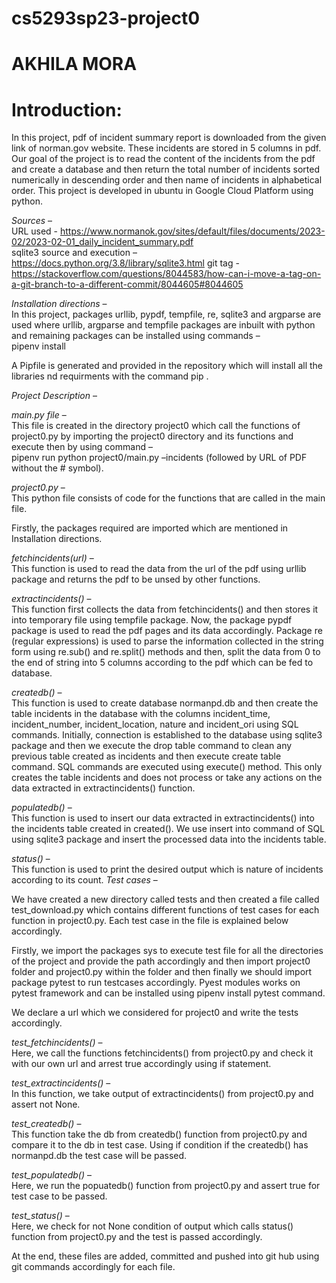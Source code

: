 # cs5293sp23-project0
# AKHILA MORA

# Introduction:  
In this project, pdf of incident summary report is downloaded from the given link of norman.gov website. These incidents are stored in 5 columns in pdf. Our goal of the project is to read the content of the incidents from the pdf and create a database and then return the total number of incidents sorted numerically in descending order and then name of incidents in alphabetical order. This project is developed in ubuntu in Google Cloud Platform using python.

*Sources* –   
URL used - https://www.normanok.gov/sites/default/files/documents/2023-02/2023-02-01_daily_incident_summary.pdf  
sqlite3 source and execution – https://docs.python.org/3.8/library/sqlite3.html
git tag - https://stackoverflow.com/questions/8044583/how-can-i-move-a-tag-on-a-git-branch-to-a-different-commit/8044605#8044605


*Installation directions* –  
In this project, packages urllib, pypdf, tempfile, re, sqlite3 and argparse are used where urllib, argparse and tempfile packages are inbuilt with python and remaining packages can be installed using commands –  
pipenv install <package name>  

A Pipfile is generated and provided in the repository which will install all the libraries nd requirments with the command pip .  

*Project Description* –   

*main.py file* –  
This file is created in the directory project0 which call the functions of project0.py by importing the project0 directory and its functions and execute then by using command –  
pipenv run python project0/main.py –incidents <url> (followed by URL of PDF without the # symbol).  

*project0.py* –  
This python file consists of code for the functions that are called in the main file.  

Firstly, the packages required are imported which are mentioned in Installation directions.

*fetchincidents(url)* –  
This function is used to read the data from the url of the pdf using urllib package and returns the pdf to be unsed by other functions.

*extractincidents()* –  
This function first collects the data from fetchincidents() and then stores it into temporary file using tempfile package. Now, the package pypdf package is used to read the pdf pages and its data accordingly. Package re (regular expressions) is used to parse the information collected in the string form using re.sub() and re.split() methods and then, split the data from 0 to the end of string into 5 columns according to the pdf which can be fed to database.

*createdb()* –  
This function is used to create database normanpd.db and then create the table incidents in the database with the columns incident_time, incident_number, incident_location, nature and incident_ori using SQL commands. Initially, connection is established to the database using sqlite3 package and then we execute the drop table command to clean any previous table created as incidents and then execute create table command. SQL commands are executed using execute() method. This only creates the table incidents and does not process or take any actions on the data extracted in extractincidents() function.

*populatedb()* –  
This function is used to insert our data extracted in extractincidents() into the incidents table created in created(). We use insert into command of SQL using sqlite3 package and insert the processed data into the incidents table.

*status()* –  
This function is used to print the desired output which is nature of incidents according to its count.
*Test cases* – 

We have created a new directory called tests and then created a file called test_download.py which contains different functions of test cases for each function in project0.py. Each test case in the file is explained below accordingly.

Firstly, we import the packages sys to execute test file for all the directories of the project and provide the path accordingly and then import project0 folder and project0.py within the folder and then finally we should import package pytest to run testcases accordingly. Pyest modules works on pytest framework and can be installed using pipenv install pytest command.

We declare a url which we considered for project0 and write the tests accordingly.

*test_fetchincidents()* –  
Here, we call the functions fetchincidents() from project0.py and check it with our own url and arrest true accordingly using if statement.

*test_extractincidents()* –  
In this function, we take output of extractincidents() from project0.py and assert not None.

*test_createdb()* –  
This function take the db from createdb() function from project0.py and compare it to the db in test case. Using if condition if the createdb() has normanpd.db the test case will be passed.

*test_populatedb()* –  
Here, we run the popuatedb() function from project0.py and assert true for test case to be passed.

*test_status()* –  
Here, we check for not None condition of output which calls status() function from project0.py and the test is passed accordingly.

At the end, these files are added, committed and pushed into git hub using git commands accordingly for each file.
